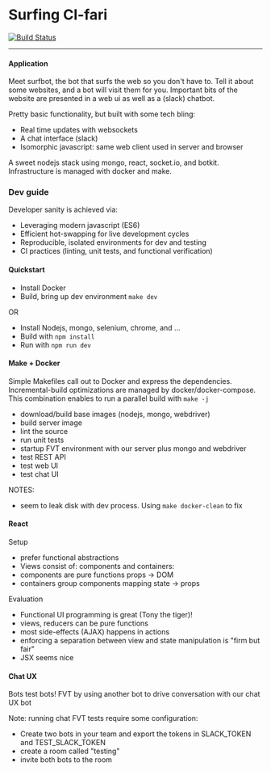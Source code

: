 Surfing CI-fari
===========
[![Build Status](https://travis-ci.org/clintam/surf.svg)](https://travis-ci.org/clintam/surf#)
***


#### Application

Meet surfbot, the bot that surfs the web so you don't have to.
Tell it about some websites, and a bot will visit them for you. 
Important bits of the website are presented in a web ui as well as a (slack) chatbot. 

Pretty basic functionality, but built with some tech bling:
* Real time updates with websockets
* A chat interface (slack)
* Isomorphic javascript: same web client used in server and browser

A sweet nodejs stack using mongo, react, socket.io, and botkit. 
Infrastructure is managed with docker and make. 

### Dev guide

Developer sanity is achieved via:
* Leveraging modern javascript (ES6)
* Efficient hot-swapping for live development cycles
* Reproducible, isolated environments for dev and testing
* CI practices (linting, unit tests, and functional verification) 

#### Quickstart

* Install Docker
* Build, bring up dev environment `make dev` 

OR

* Install Nodejs, mongo, selenium, chrome, and ...
* Build with `npm install`
* Run with `npm run dev`


#### Make + Docker 

Simple Makefiles call out to Docker and express the dependencies. 
Incremental-build optimizations are managed by docker/docker-compose.
This combination enables to run a parallel build with `make -j`

* download/build base images (nodejs, mongo, webdriver)
* build server image
 * lint the source
 * run unit tests
 * startup FVT environment with our server plus mongo and webdriver
  * test REST API
  * test web UI
  * test chat UI
 
 NOTES:
 * seem to leak disk with dev process. Using `make docker-clean` to fix

#### React


Setup
* prefer functional abstractions
* Views consist of: components and containers:
 * components are pure functions props -> DOM
 * containers group components mapping state -> props

Evaluation
* Functional UI programming is great (Tony the tiger)!
 * views, reducers can be pure functions
 * most side-effects (AJAX) happens in actions
* enforcing a separation between view and state manipulation is "firm but fair"
* JSX seems nice


#### Chat UX

Bots test bots! FVT by using another bot to drive conversation with our chat UX bot

Note: running chat FVT tests require some configuration:
* Create two bots in your team and export the tokens
in SLACK_TOKEN and TEST_SLACK_TOKEN
* create a room called "testing"
* invite both bots to the room   
